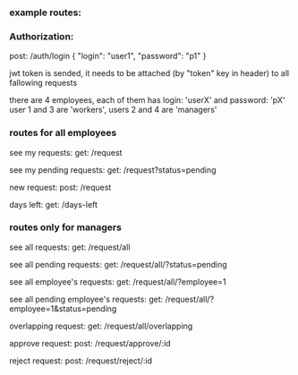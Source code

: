 ### example routes:

### Authorization:

post: /auth/login
{
"login": "user1",
"password": "p1"
}

jwt token is sended, it needs to be attached (by "token" key in header) to all fallowing requests

there are 4 employees, each of them has login: 'userX' and password: 'pX'
user 1 and 3 are 'workers', users 2 and 4 are 'managers'

### routes for all employees

see my requests:
get: /request

see my pending requests:
get: /request?status=pending

new request:
post: /request

days left:
get: /days-left

### routes only for managers

see all requests:
get: /request/all

see all pending requests:
get: /request/all/?status=pending

see all employee's requests:
get: /request/all/?employee=1

see all pending employee's requests:
get: /request/all/?employee=1&status=pending

overlapping request:
get: /request/all/overlapping

approve request:
post: /request/approve/:id

reject request:
post: /request/reject/:id
